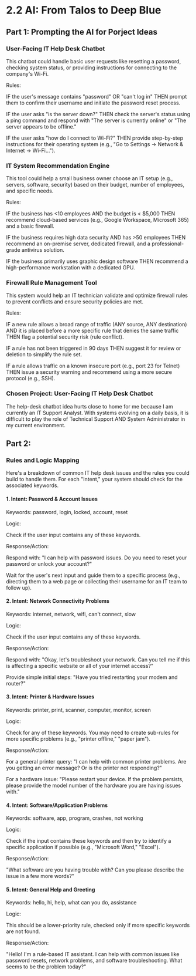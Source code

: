 # 2.2 AI: From Talos to Deep Blue
## Part 1: Prompting the AI for Porject Ideas
### User-Facing IT Help Desk Chatbot
This chatbot could handle basic user requests like resetting a password, checking system status, or providing instructions for connecting to the company's Wi-Fi.

Rules:

IF the user's message contains "password" OR "can't log in" THEN prompt them to confirm their username and initiate the password reset process.

IF the user asks "is the server down?" THEN check the server's status using a ping command and respond with "The server is currently online" or "The server appears to be offline."

IF the user asks "how do I connect to Wi-Fi?" THEN provide step-by-step instructions for their operating system (e.g., "Go to Settings -> Network & Internet -> Wi-Fi...").


### IT System Recommendation Engine
This tool could help a small business owner choose an IT setup (e.g., servers, software, security) based on their budget, number of employees, and specific needs.

Rules:

IF the business has <10 employees AND the budget is < $5,000 THEN recommend cloud-based services (e.g., Google Workspace, Microsoft 365) and a basic firewall.

IF the business requires high data security AND has >50 employees THEN recommend an on-premise server, dedicated firewall, and a professional-grade antivirus solution.

IF the business primarily uses graphic design software THEN recommend a high-performance workstation with a dedicated GPU.

### Firewall Rule Management Tool
This system would help an IT technician validate and optimize firewall rules to prevent conflicts and ensure security policies are met.

Rules:

IF a new rule allows a broad range of traffic (ANY source, ANY destination) AND it is placed before a more specific rule that denies the same traffic THEN flag a potential security risk (rule conflict).

IF a rule has not been triggered in 90 days THEN suggest it for review or deletion to simplify the rule set.

IF a rule allows traffic on a known insecure port (e.g., port 23 for Telnet) THEN issue a security warning and recommend using a more secure protocol (e.g., SSH).

### Chosen Project: User-Facing IT Help Desk Chatbot
The help-desk chatbot idea hurts close to home for me because I am currently an IT Support Analyst. With systems evolving on a daily basis, it is difficult to play the role of Technical Support AND System Administrator in my current environment.

## Part 2: 

### Rules and Logic Mapping
Here's a breakdown of common IT help desk issues and the rules you could build to handle them. For each "Intent," your system should check for the associated keywords.

#### 1. Intent: Password & Account Issues

Keywords: password, login, locked, account, reset

Logic:

Check if the user input contains any of these keywords.

Response/Action:

Respond with: "I can help with password issues. Do you need to reset your password or unlock your account?"

Wait for the user's next input and guide them to a specific process (e.g., directing them to a web page or collecting their username for an IT team to follow up).

#### 2. Intent: Network Connectivity Problems

Keywords: internet, network, wifi, can't connect, slow

Logic:

Check if the user input contains any of these keywords.

Response/Action:

Respond with: "Okay, let's troubleshoot your network. Can you tell me if this is affecting a specific website or all of your internet access?"

Provide simple initial steps: "Have you tried restarting your modem and router?"

#### 3. Intent: Printer & Hardware Issues

Keywords: printer, print, scanner, computer, monitor, screen

Logic:

Check for any of these keywords. You may need to create sub-rules for more specific problems (e.g., "printer offline," "paper jam").

Response/Action:

For a general printer query: "I can help with common printer problems. Are you getting an error message? Or is the printer not responding?"

For a hardware issue: "Please restart your device. If the problem persists, please provide the model number of the hardware you are having issues with."

#### 4. Intent: Software/Application Problems

Keywords: software, app, program, crashes, not working

Logic:

Check if the input contains these keywords and then try to identify a specific application if possible (e.g., "Microsoft Word," "Excel").

Response/Action:

"What software are you having trouble with? Can you please describe the issue in a few more words?"

#### 5. Intent: General Help and Greeting

Keywords: hello, hi, help, what can you do, assistance

Logic:

This should be a lower-priority rule, checked only if more specific keywords are not found.

Response/Action:

"Hello! I'm a rule-based IT assistant. I can help with common issues like password resets, network problems, and software troubleshooting. What seems to be the problem today?"

